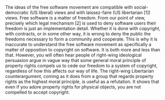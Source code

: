 The ideas of the free software movement are compatible with social-democratic (US liberal) views and with laissez-faire (US libertarian [1]) views. Free software is a matter of freedom. From our point of view, precisely which legal mechanism [2] is used to deny software users their freedom is just an implementation detail. Whether it is done with copyright, with contracts, or in some other way, it is wrong to deny the public the freedoms necessary to form a community and cooperate. This is why it is inaccurate to understand the free software movement as specifically a matter of opposition to copyright on software. It is both more and less than that. However, you will often hear people of right-wing ideological persuasion argue in vague way that some general moral principle of property rights compels us to cede our freedom to a system of copyright, regardless of how this affects our way of life. The right-wing Libertarian counterargument, coming as it does from a group that regards property rights as the highest moral principle, is useful as a refutation. It shows that even if you adore property rights for physical objects, you are not compelled to accept copyright.